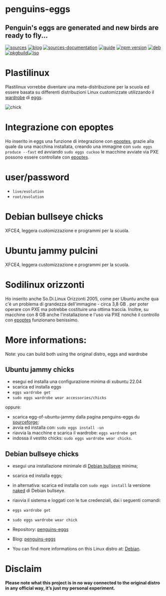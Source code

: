 penguins-eggs
=============

## Penguin&#39;s eggs are generated and new birds are ready to fly...
[![sources](https://img.shields.io/badge/github-sources-cyan)](https://github.com/pieroproietti/penguins-eggs)
[![blog](https://img.shields.io/badge/blog-penguin's%20eggs-cyan)](https://penguins-eggs.net)
[![sources-documentation](https://img.shields.io/badge/sources-documentation-blue)](https://penguins-eggs.net/sources-documentation/index.html)
[![guide](https://img.shields.io/badge/guide-penguin's%20eggs-cyan)](https://penguins-eggs.net/book/)
[![npm version](https://img.shields.io/npm/v/penguins-eggs.svg)](https://npmjs.org/package/penguins-eggs)
[![deb](https://img.shields.io/badge/deb-packages-blue)](https://sourceforge.net/projects/penguins-eggs/files/DEBS)
[![pkgbuild](https://img.shields.io/badge/pkgbuild-packages-blue)](https://sourceforge.net/projects/penguins-eggs/files/PKGBUILD)[![iso](https://img.shields.io/badge/iso-images-cyan)](https://sourceforge.net/projects/penguins-eggs/files/ISOS)

# Plastilinux
Plastilinux vorrebbe diventare una meta-distribuzione per la scuola ed essere basata su differenti distribuzioni Linux customizzate utilizzando il [wardrobe](https://github.com/pieroproietti/penguins-wardrobe/tree/main/DOCUMENTATION#penguins-wardrobe) di [eggs](https://github.com/pieroproietti/penguins-eggs).

![chick](https://penguins-eggs.net/images/chick.png)

# Integrazione con epoptes
Ho inserito in eggs una funzione di integrazione con [epoptes](https://epoptes.org/), grazie alla quale da una macchina installata, creando una immagine con ```sudo eggs produce --fast``` ed avviando ```sudo eggs cuckoo``` le macchine avviate via PXE possono essere controllate con [epoptes](https://epoptes.org/).

# user/password
* ```live/evolution```
* ```root/evolution```

# Debian bullseye chicks
XFCE4, leggera customizzazione e programmi per la scuola.

# Ubuntu jammy pulcini
XFCE4, leggera customizzazione e programmi per la scuola.


# Sodilinux orizzonti
Ho inserito anche So.Di.Linux Orizzonti 2005, come per Ubuntu anche qua c'è un problema di grandezza dell'immagine - circa 3,8 GB . per poter operare con PXE
ma potrebbe costituire una ottima traccia. Inoltre, su macchine con 8 GB anche l'installazione e l'uso via PXE nonchè il controllo con [epoptes](https://epoptes.org/) funzionano benissimo.

# More informations:

Note: you can build both using the original distro, eggs and wardrobe

## Ubuntu jammy chicks

* esegui ed installa una configurazione minima di xubuntu 22.04
* scarica ed installa eggs
* ```eggs wardrobe get```
* ```sudo eggs wardrobe wear accessories/chicks```

oppure: 

* scarica egg-of-ubuntu-jammy dalla pagina penguins-eggs du [sourceforge](https://sourceforge.net/projects/penguins-eggs/files/ISOS/ubuntu/jammy/);
* avvia ed installa con: ```sudo eggs install -un```
* riavvia la macchine e scarica il wardrobe: ```eggs wardrobe get```
* indossa il vestito chicks: ```sudo eggs wardrobe wear chicks```.

## Debian bullseye chicks

* esegui una installazione minimale di [Debian bullseye](https://www.debian.org/releases/bullseye/debian-installer/) minima;
* scarica ed installa eggs;
* in alternativa: scarica ed installa con ```sudo eggs install``` la versione [naked](https://sourceforge.net/projects/penguins-eggs/files/ISOS/debian/bullseye/) di Debian bullseye. 

* riavvia il sistema e loggati con le tue credenziali, dai i seguenti comandi:
* ```eggs wardrobe get```
* ```sudo eggs wardrobe wear chick```

* Repository: [penguins-eggs](https://github.com/pieroproietti/penguins-eggs)
* Blog: [penguins-eggs](https://penguins-eggs.net)

* You can find more informations on this Linux distro at: [Debian](https://debian.org/).

# Disclaim
__Please note what this project is in no way connected to the original distro in any official way, it’s just my personal experiment.__

